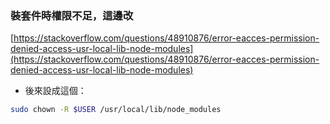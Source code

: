 ### 裝套件時權限不足，這邊改

[https://stackoverflow.com/questions/48910876/error-eacces-permission-denied-access-usr-local-lib-node-modules](https://stackoverflow.com/questions/48910876/error-eacces-permission-denied-access-usr-local-lib-node-modules)

- 後來設成這個：

```bash
sudo chown -R $USER /usr/local/lib/node_modules
```
